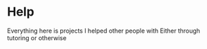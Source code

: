 # Help

Everything here is projects I helped other people with
Either through tutoring or otherwise
